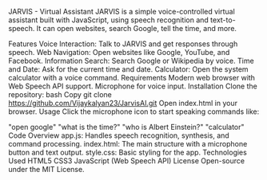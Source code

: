 JARVIS - Virtual Assistant
JARVIS is a simple voice-controlled virtual assistant built with JavaScript, using speech recognition and text-to-speech. It can open websites, search Google, tell the time, and more.

Features
Voice Interaction: Talk to JARVIS and get responses through speech.
Web Navigation: Open websites like Google, YouTube, and Facebook.
Information Search: Search Google or Wikipedia by voice.
Time and Date: Ask for the current time and date.
Calculator: Open the system calculator with a voice command.
Requirements
Modern web browser with Web Speech API support.
Microphone for voice input.
Installation
Clone the repository:
bash
Copy
git clone https://github.com/Vijaykalyan23/JarvisAI.git
Open index.html in your browser.
Usage
Click the microphone icon to start speaking commands like:

"open google"
"what is the time?"
"who is Albert Einstein?"
"calculator"
Code Overview
app.js: Handles speech recognition, synthesis, and command processing.
index.html: The main structure with a microphone button and text output.
style.css: Basic styling for the app.
Technologies Used
HTML5
CSS3
JavaScript (Web Speech API)
License
Open-source under the MIT License.
